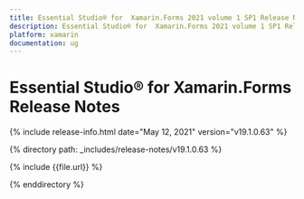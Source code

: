 ```yaml
---
title: Essential Studio® for  Xamarin.Forms 2021 volume 1 SP1 Release Notes  
description: Essential Studio® for  Xamarin.Forms 2021 volume 1 SP1 Release Notes  
platform: xamarin
documentation: ug
---
```


# Essential Studio® for  Xamarin.Forms  Release Notes  

{% include release-info.html date="May 12, 2021"  version="v19.1.0.63" %} 


{% directory path: _includes/release-notes/v19.1.0.63 %}

{% include {{file.url}} %}

{% enddirectory %}